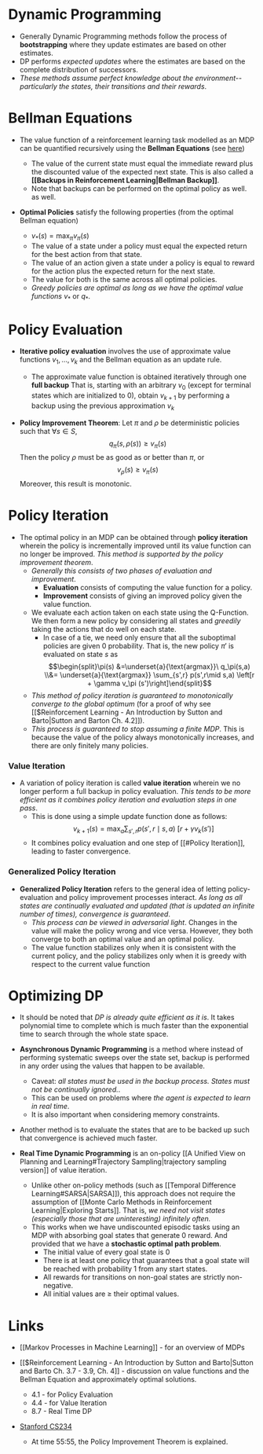 # Dynamic Programming
* Generally Dynamic Programming methods follow the process of **bootstrapping** where they update estimates are based on other estimates.
* DP performs *expected updates* where the estimates are based on the complete distribution of successors.
* *These methods assume perfect knowledge about the environment--particularly the states, their transitions and their rewards*. 
# Bellman Equations
* The value function of a reinforcement learning task modelled as an MDP can be quantified recursively using the **Bellman Equations** (see [here](https://en.wikipedia.org/wiki/Bellman_equation))
	* The value of the current state must equal the immediate reward plus the discounted value of the expected next state. This is also called a **[[Backups in Reinforcement Learning|Bellman Backup]]**.
	* Note that backups can be performed on the optimal policy as well. as well.

* **Optimal Policies** satisfy the following properties (from the optimal Bellman equation)
	* $v_\ast(s) = \max_\pi v_\pi(s)$
	* The value of a state under a policy must equal the expected return for the best action from that state.
	* The value of an action given a state under a policy is equal to reward for the action plus the expected return for the next state.
	* The value for both is the same across all optimal policies.
	* *Greedy policies are optimal as long as we have the optimal value functions* $v_\ast$ or $q_\ast$.
# Policy Evaluation
* **Iterative policy evaluation** involves the use of approximate value functions $v_1,\dots, v_k$ and the Bellman equation as an update rule.
	* The approximate value function is obtained iteratively through one **full backup** That is, starting with an arbitrary $v_0$ (except for terminal states which are initialized to $0$), obtain $v_{k+1}$ by performing a backup using the previous approximation $v_k$

* **Policy Improvement Theorem**: Let $\pi$ and $\rho$ be deterministic policies such that $\forall s\in S$, $$q_{\pi}(s,\rho(s))\ge v_{\pi}(s)$$Then the policy $\rho$ must be as good as or better than $\pi$, or$$v_{\rho}(s)\ge v_{\pi}(s)$$Moreover, this result is monotonic. 

# Policy Iteration
* The optimal policy in an MDP can be obtained through **policy iteration** wherein the policy is incrementally improved until its value function can no longer be improved. *This method is supported by the policy improvement theorem*.
	* *Generally this consists of two phases of evaluation and improvement*. 
		* **Evaluation** consists of computing the value function for a policy.
		* **Improvement** consists of giving an improved policy given the value function.
	* We evaluate each action taken on each state using the Q-Function. We then form a new policy by considering all states and *greedily* taking the actions that do well on each state. 
		* In case of a tie, we need only ensure that all the suboptimal policies are given $0$ probability. That is, the new policy $\pi'$ is evaluated on state $s$ as $$\begin{split}\pi(s) &=\underset{a}{\text{argmax}}\ q_\pi(s,a) \\&= \underset{a}{\text{argmax}} \sum_{s',r} p(s',r\mid s,a) \left[r  + \gamma v_\pi (s')\right]\end{split}$$
	* *This method of policy iteration is guaranteed to monotonically converge to the global optimum* (for a proof of why see [[$Reinforcement Learning - An Introduction by Sutton and Barto|Sutton and Barton Ch. 4.2]]). 
	* *This process is guaranteed to stop assuming a finite MDP*. This is because the value of the policy always monotonically increases, and there are only finitely many policies.

### Value Iteration
* A variation of policy iteration is called **value iteration** wherein we no longer perform a full backup in policy evaluation.  *This tends to be more efficient as it combines policy iteration and evaluation steps in one pass*. 
	* This is done using a simple update function done as follows: $$v_{k+1}(s) = \max_a\sum_{s',r}p(s',r\mid s,a) \ \left[r+ \gamma v_k(s')\right]$$
	* It combines policy evaluation and one step of [[#Policy Iteration]], leading to faster convergence.

### Generalized Policy Iteration
* **Generalized Policy Iteration** refers to the general idea of letting policy-evaluation and policy improvement processes interact. *As long as all states are continually evaluated and updated (that is updated an infinite number of times), convergence is guaranteed*.
	* *This process can be viewed in adversarial light*. Changes in the value will make the policy wrong and vice versa. However, they both converge to both an optimal value and an optimal policy.
	* The value function stabilizes only when it is consistent with the current policy, and the policy stabilizes only when it is greedy with respect to the current value function
# Optimizing DP
* It should be noted that *DP is already quite efficient as it is*. It takes polynomial time to complete which is much faster than the exponential time to search through the whole state space.
* **Asynchronous Dynamic Programming** is a method where instead of performing systematic sweeps over the state set, backup is performed in any order using the values that happen to be available.
	* Caveat: *all states must be used in the backup process. States must not be continually ignored.*.
	* This can be used on problems where *the agent is expected to learn in real time*.
	* It is also important when considering memory constraints.
* Another method is to evaluate the states that are to be backed up such that convergence is achieved much faster. 

* **Real Time Dynamic Programming** is an on-policy [[A Unified View on Planning and Learning#Trajectory Sampling|trajectory sampling version]] of value iteration. 
	* Unlike other on-policy methods (such as [[Temporal Difference Learning#SARSA|SARSA]]), this approach does not require the assumption of [[Monte Carlo Methods in Reinforcement Learning|Exploring Starts]]. That is, *we need not visit states (especially those that are uninteresting) infinitely often.*
	* This works when we have undiscounted episodic tasks using an MDP with absorbing goal states that generate 0 reward. And provided that we have a **stochastic optimal path problem**.
		* The initial value of every goal state is $0$
		* There is at least one policy that guarantees that a goal state will be reached with probability $1$ from any start states.
		* All rewards for transitions on non-goal states are strictly non-negative.
		* All initial values are $\ge$ their optimal values.
# Links
* [[Markov Processes in Machine Learning]] - for an overview of MDPs

* [[$Reinforcement Learning - An Introduction by Sutton and Barto|Sutton and Barto Ch. 3.7 - 3.9, Ch. 4]] - discussion on value functions and the Bellman Equation and approximately optimal solutions.
	* 4.1 - for Policy Evaluation
	* 4.4 - for Value Iteration
	* 8.7 - Real Time DP

* [Stanford CS234](https://www.youtube.com/watch?v=E3f2Camj0Is&list=PLoROMvodv4rOSOPzutgyCTapiGlY2Nd8u&index=2)
	* At time 55:55, the Policy Improvement Theorem is explained.